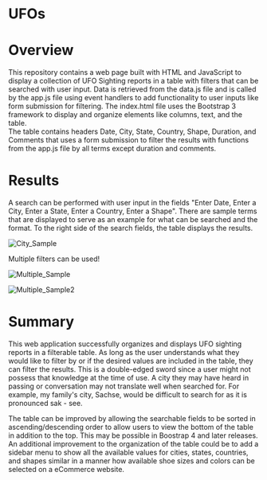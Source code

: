 # UFOs

# Overview

This repository contains a web page built with HTML and JavaScript to display a collection of UFO Sighting reports in a table with filters that can be searched with user input.
Data is retrieved from the data.js file and is called by the app.js file using event handlers to add functionality to user inputs like form submission for filtering. The index.html file uses the Bootstrap 3 framework to display and organize elements like columns, text, and the table.  
The table contains headers Date,	City,	State,	Country,	Shape,	Duration, and Comments that uses a form submission to filter the results with functions from the app.js file by all terms except duration and comments. 

# Results

A search can be performed with user input in the fields "Enter Date, Enter a City, Enter a State, Enter a Country, Enter a Shape". There are sample terms that are displayed to serve as an example for what can be searched and the format. To the right side of the search fields, the table displays the results. 

![City_Sample](https://i2.paste.pics/d766ec837267a8d176a2d132e3042248.png)

Multiple filters can be used!

![Multiple_Sample](https://user-images.githubusercontent.com/95376544/156941765-3dd42abd-d033-4b61-839c-69b73010eaee.png)

![Multiple_Sample2](https://user-images.githubusercontent.com/95376544/156941881-eadc6938-24d7-4feb-977a-885b4a9236fb.png)


# Summary 

This web application successfully organizes and displays UFO sighting reports in a filterable table. As long as the user understands what they would like to filter by or if the desired values are included in the table, they can filter the results. This is a double-edged sword since a user might not possess that knowledge at the time of use. A city they may have heard in passing or conversation may not translate well when searched for. For example, my family's city, Sachse, would be difficult to search for as it is pronounced sak - see. 

The table can be improved by allowing the searchable fields to be sorted in ascending/descending order to allow users to view the bottom of the table in addition to the top. This may be possible in Boostrap 4 and later releases. An additional improvement to the organization of the table could be to add a sidebar menu to show all the available values for cities, states, countries, and shapes similar in a manner how available shoe sizes and colors can be selected on a eCommerce website. 
